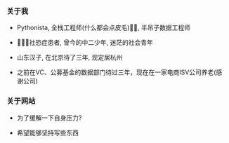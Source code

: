 ### 关于我

* Pythonista, 全栈工程师(什么都会点皮毛), 半吊子数据工程师

* 社恐症患者, 曾今的中二少年, 迷茫的社会青年

* 山东汉子, 在北京待了三年, 现定居杭州

* 之前在VC、公募基金的数据部门待过三年，现在在一家电商ISV公司养老(感谢公司)

### 关于网站

* 为了缓解一下自身压力?

* 希望能够坚持写些东西
